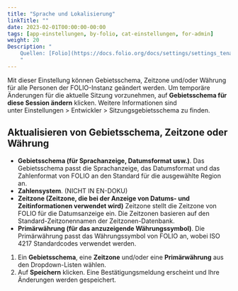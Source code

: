 ```yaml
---
title: "Sprache und Lokalisierung"
linkTitle: ""
date: 2023-02-01T00:00:00-00:00
tags: [app-einstellungen, by-folio, cat-einstellungen, for-admin]
weight: 20
Description: "
    Quellen: [Folio](https://docs.folio.org/docs/settings/settings_tenant/settings_tenant/#settings--tenant--language-and-localization) & [GBV](https://info.gbv.de/display/FOLIOGBVEXTERN/Einstellungen+(Mandant):+Sprache+und+Lokalisierung)
    "
---
```


Mit dieser Einstellung können Gebietsschema, Zeitzone und/oder Währung für alle Personen der FOLIO-Instanz geändert werden. Um temporäre Änderungen für die aktuelle Sitzung vorzunehmen, auf **Gebietsschema für diese Session ändern** klicken. Weitere Informationen sind unter Einstellungen > Entwickler > Sitzungsgebietsschema zu finden.

## Aktualisieren von Gebietsschema, Zeitzone oder Währung

-   **Gebietsschema (für Sprachanzeige, Datumsformat usw.)**. Das Gebietsschema passt die Sprachanzeige, das Datumsformat und das Zahlenformat von FOLIO an den Standard für die ausgewählte Region an.
-   **Zahlensystem**. (NICHT IN EN-DOKU)
-   **Zeitzone (Zeitzone, die bei der Anzeige von Datums- und Zeitinformationen verwendet wird)** Zeitzone stellt die Zeitzone von FOLIO für die Datumsanzeige ein. Die Zeitzonen basieren auf den Standard-Zeitzonennamen der Zeitzonen-Datenbank.
-   **Primärwährung (für das anzuzeigende Währungssymbol)**. Die Primärwährung passt das Währungssymbol von FOLIO an, wobei ISO 4217 Standardcodes verwendet werden.
1.  Ein **Gebietsschema**, eine **Zeitzone** und/oder eine **Primärwährung** aus den Dropdown-Listen wählen.
2.  Auf **Speichern** klicken. Eine Bestätigungsmeldung erscheint und Ihre Änderungen werden gespeichert.
